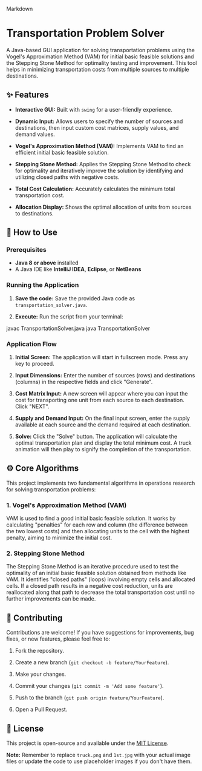 Markdown

# Transportation Problem Solver

A Java-based GUI application for solving transportation problems using the Vogel's Approximation Method (VAM) for initial basic feasible solutions and the Stepping Stone Method for optimality testing and improvement. This tool helps in minimizing transportation costs from multiple sources to multiple destinations.

## ✨ Features

* **Interactive GUI:** Built with `swing` for a user-friendly experience.

* **Dynamic Input:** Allows users to specify the number of sources and destinations, then input custom cost matrices, supply values, and demand values.

* **Vogel's Approximation Method (VAM):** Implements VAM to find an efficient initial basic feasible solution.

* **Stepping Stone Method:** Applies the Stepping Stone Method to check for optimality and iteratively improve the solution by identifying and utilizing closed paths with negative costs.

* **Total Cost Calculation:** Accurately calculates the minimum total transportation cost.

* **Allocation Display:** Shows the optimal allocation of units from sources to destinations.


## 🚀 How to Use

### Prerequisites

- **Java 8 or above** installed  
- A Java IDE like **IntelliJ IDEA**, **Eclipse**, or **NetBeans**  


### Running the Application

1. **Save the code:** Save the provided Java code as `transportation_solver.java`.



3. **Execute:** Run the script from your terminal:

javac TransportationSolver.java
java TransportationSolver

### Application Flow

1. **Initial Screen:** The application will start in fullscreen mode. Press any key to proceed.

2. **Input Dimensions:** Enter the number of sources (rows) and destinations (columns) in the respective fields and click "Generate".

3. **Cost Matrix Input:** A new screen will appear where you can input the cost for transporting one unit from each source to each destination. Click "NEXT".

4. **Supply and Demand Input:** On the final input screen, enter the supply available at each source and the demand required at each destination.

5. **Solve:** Click the "Solve" button. The application will calculate the optimal transportation plan and display the total minimum cost. A truck animation will then play to signify the completion of the transportation.

## ⚙️ Core Algorithms

This project implements two fundamental algorithms in operations research for solving transportation problems:

### 1. Vogel's Approximation Method (VAM)

VAM is used to find a good initial basic feasible solution. It works by calculating "penalties" for each row and column (the difference between the two lowest costs) and then allocating units to the cell with the highest penalty, aiming to minimize the initial cost.

### 2. Stepping Stone Method

The Stepping Stone Method is an iterative procedure used to test the optimality of an initial basic feasible solution obtained from methods like VAM. It identifies "closed paths" (loops) involving empty cells and allocated cells. If a closed path results in a negative cost reduction, units are reallocated along that path to decrease the total transportation cost until no further improvements can be made.

## 🤝 Contributing

Contributions are welcome! If you have suggestions for improvements, bug fixes, or new features, please feel free to:

1. Fork the repository.

2. Create a new branch (`git checkout -b feature/YourFeature`).

3. Make your changes.

4. Commit your changes (`git commit -m 'Add some feature'`).

5. Push to the branch (`git push origin feature/YourFeature`).

6. Open a Pull Request.

## 📄 License

This project is open-source and available under the [MIT License](LICENSE).

**Note:** Remember to replace `truck.png` and `1st.jpg` with your actual image files or update the code to use placeholder images if you don't have them.